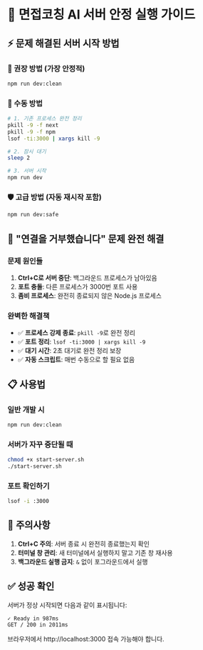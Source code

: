 # 🚀 면접코칭 AI 서버 안정 실행 가이드

## ⚡ 문제 해결된 서버 시작 방법

### 🎯 권장 방법 (가장 안정적)
```bash
npm run dev:clean
```

### 🔧 수동 방법
```bash
# 1. 기존 프로세스 완전 정리
pkill -9 -f next
pkill -9 -f npm
lsof -ti:3000 | xargs kill -9

# 2. 잠시 대기
sleep 2

# 3. 서버 시작
npm run dev
```

### 🛡️ 고급 방법 (자동 재시작 포함)
```bash
npm run dev:safe
```

## 🚨 "연결을 거부했습니다" 문제 완전 해결

### 문제 원인들
1. **Ctrl+C로 서버 중단**: 백그라운드 프로세스가 남아있음
2. **포트 충돌**: 다른 프로세스가 3000번 포트 사용
3. **좀비 프로세스**: 완전히 종료되지 않은 Node.js 프로세스

### 완벽한 해결책
- ✅ **프로세스 강제 종료**: `pkill -9`로 완전 정리
- ✅ **포트 정리**: `lsof -ti:3000 | xargs kill -9`
- ✅ **대기 시간**: 2초 대기로 완전 정리 보장
- ✅ **자동 스크립트**: 매번 수동으로 할 필요 없음

## 📋 사용법

### 일반 개발 시
```bash
npm run dev:clean
```

### 서버가 자꾸 중단될 때
```bash
chmod +x start-server.sh
./start-server.sh
```

### 포트 확인하기
```bash
lsof -i :3000
```

## 🎯 주의사항

1. **Ctrl+C 주의**: 서버 종료 시 완전히 종료했는지 확인
2. **터미널 창 관리**: 새 터미널에서 실행하지 말고 기존 창 재사용
3. **백그라운드 실행 금지**: `&` 없이 포그라운드에서 실행

## ✅ 성공 확인

서버가 정상 시작되면 다음과 같이 표시됩니다:
```
✓ Ready in 987ms
GET / 200 in 2011ms
```

브라우저에서 http://localhost:3000 접속 가능해야 합니다.